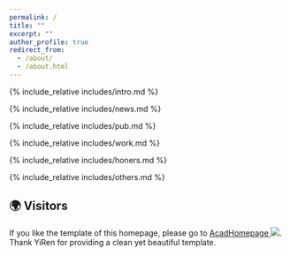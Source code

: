 ```yaml
---
permalink: /
title: ""
excerpt: ""
author_profile: true
redirect_from: 
  - /about/
  - /about.html
---
```


<span class='anchor' id='about-me'></span>
{% include_relative includes/intro.md %}

{% include_relative includes/news.md %}

{% include_relative includes/pub.md %}

{% include_relative includes/work.md %}

{% include_relative includes/honers.md %}

{% include_relative includes/others.md %}

## 🌍 Visitors

<div class="visitor-map" aria-label="Visitor locations">
  <script type="text/javascript" id="clstr_globe" src="//clustrmaps.com/globe.js?d=cYyq_LnJQ6KCqpUnMqGX2-jL4VxsaSO55RKm9birgzc"></script>
</div>

If you like the template of this homepage, please go to [AcadHomepage ![](https://img.shields.io/github/stars/RayeRen/acad-homepage.github.io?style=social)](https://github.com/RayeRen/acad-homepage.github.io). Thank YiRen for providing a clean yet beautiful template.
